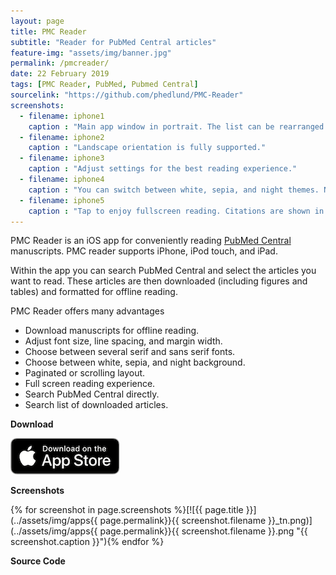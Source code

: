 ```yaml
---
layout: page
title: PMC Reader
subtitle: "Reader for PubMed Central articles" 
feature-img: "assets/img/banner.jpg"
permalink: /pmcreader/
date: 22 February 2019
tags: [PMC Reader, PubMed, Pubmed Central]
sourcelink: "https://github.com/phedlund/PMC-Reader"
screenshots:
  - filename: iphone1
    caption : "Main app window in portrait. The list can be rearranged and searched. Tap the add button to download more manuscripts."
  - filename: iphone2
    caption : "Landscape orientation is fully supported."
  - filename: iphone3
    caption : "Adjust settings for the best reading experience."
  - filename: iphone4
    caption : "You can switch between white, sepia, and night themes. Navigate quickly between sections of an article."
  - filename: iphone5
    caption : "Tap to enjoy fullscreen reading. Citations are shown in a small popover."
---
```


PMC Reader is an iOS app for conveniently reading [PubMed Central](http://www.ncbi.nlm.nih.gov/pmc/) manuscripts. PMC reader supports iPhone, iPod touch, and iPad.

Within the app you can search PubMed Central and select the articles you want to read. These articles are then downloaded (including figures and tables) and formatted for offline reading.

PMC Reader offers many advantages

- Download manuscripts for offline reading.
- Adjust font size, line spacing, and margin width.
- Choose between several serif and sans serif fonts.
- Choose between white, sepia, and night background.
- Paginated or scrolling layout.
- Full screen reading experience.
- Search PubMed Central directly.
- Search list of downloaded articles.

**Download**

[![App Store](../assets/img/App_Store_Badge.png)](http://itunes.apple.com/us/app/pmc-reader/id555361682?ls=1&mt=8)

**Screenshots**

{% for screenshot in page.screenshots %}[![{{ page.title }}](../assets/img/apps{{ page.permalink}}{{ screenshot.filename }}_tn.png)](../assets/img/apps{{ page.permalink}}{{ screenshot.filename }}.png "{{ screenshot.caption }}"){% endfor %}

**Source Code**

<a href="{{ page.sourcelink }}" title="Fork on GitHub">
  <span class="fa-stack fa-lg">
    <i class="fa fa-circle fa-stack-2x"></i>
    <i class="fa fa-github fa-stack-1x fa-inverse"></i>
  </span>
</a>
